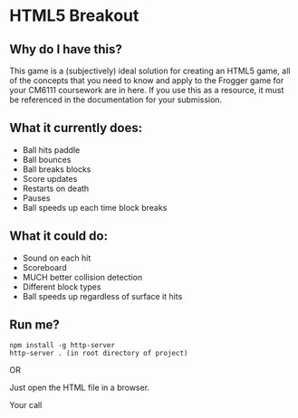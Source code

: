# HTML5 Breakout

## Why do I have this?
This game is a (subjectively) ideal solution for creating an HTML5 game, all of the concepts that you need to know and apply to the Frogger game for your CM6111 coursework are in here.
If you use this as a resource, it must be referenced in the documentation for your submission.

## What it currently does:

* Ball hits paddle
* Ball bounces
* Ball breaks blocks
* Score updates
* Restarts on death
* Pauses
* Ball speeds up each time block breaks

## What it could do:

* Sound on each hit
* Scoreboard
* MUCH better collision detection
* Different block types
* Ball speeds up regardless of surface it hits

## Run me?

	npm install -g http-server
	http-server . (in root directory of project)
OR

Just open the HTML file in a browser.

Your call
